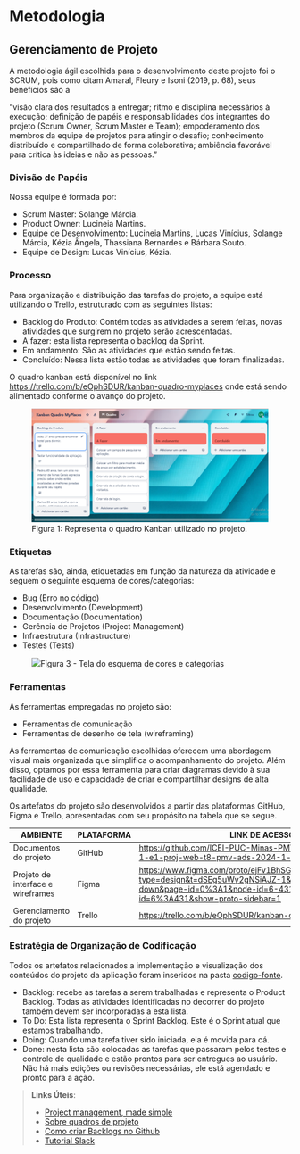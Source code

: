 
# Metodologia

## Gerenciamento de Projeto
A metodologia ágil escolhida para o desenvolvimento deste projeto foi o SCRUM, pois como citam Amaral, Fleury e Isoni (2019, p. 68), seus benefícios são a

“visão clara dos resultados a entregar; ritmo e disciplina necessários à execução; definição de papéis e responsabilidades dos integrantes do projeto (Scrum Owner, Scrum Master e Team); empoderamento dos membros da equipe de projetos para atingir o desafio; conhecimento distribuído e compartilhado de forma colaborativa; ambiência favorável para crítica às ideias e não às pessoas.”

### Divisão de Papéis

Nossa equipe é formada por:
- Scrum Master: Solange Márcia.
- Product Owner: Lucineia Martins.
- Equipe de Desenvolvimento: Lucineia Martins, Lucas Vinícius, Solange Márcia, Kézia Ângela, Thassiana Bernardes e Bárbara Souto.
- Equipe de Design: Lucas Vinícius, Kézia.

### Processo

Para organização e distribuição das tarefas do projeto, a equipe está utilizando o Trello, estruturado com as seguintes listas: 

<ul>
  <li>Backlog do Produto: Contém todas as atividades a serem feitas, novas atividades que surgirem no projeto serão acrescentadas.</li>
  <li>A fazer: esta lista representa o backlog da Sprint.</li>
  <li>Em andamento: São as atividades que estão sendo feitas.</li>
  <li>Concluído: Nessa lista estão todas as atividades que foram finalizadas.</li>
 </ul>

O quadro kanban está disponível no link https://trello.com/b/eOphSDUR/kanban-quadro-myplaces onde está sendo alimentado conforme o avanço do projeto.

<figure> 
  <img src="https://github.com/ICEI-PUC-Minas-PMV-ADS/pmv-ads-2024-1-e1-proj-web-t8-pmv-ads-2024-1-e1-projmyplaces/blob/main/documentos/img/QuadroKanbanMyPlaces.png?raw=true">
    <figcaption>Figura 1: Representa o quadro Kanban utilizado no projeto.</figcaption>
</figure> 
  
<h3>Etiquetas</h3>
<p>As tarefas são, ainda, etiquetadas em função da natureza da atividade e seguem o seguinte esquema de cores/categorias:</p>

<ul>
  <li>Bug (Erro no código)</li>
  <li>Desenvolvimento (Development)</li>
  <li>Documentação (Documentation)</li>
  <li>Gerência de Projetos (Project Management)</li>
  <li>Infraestrutura (Infrastructure)</li>
  <li>Testes (Tests)</li>
</ul>

<figure> 
  <img src="https://user-images.githubusercontent.com/100447878/164068979-9eed46e1-9b44-461e-ab88-c2388e6767a1.png"
    <figcaption>Figura 3 - Tela do esquema de cores e categorias</figcaption>
</figure> 
  
### Ferramentas

As ferramentas empregadas no projeto são:

- Ferramentas de comunicação
- Ferramentas de desenho de tela (wireframing)

As ferramentas de comunicação escolhidas oferecem uma abordagem visual mais organizada que simplifica o acompanhamento do projeto. Além disso, optamos por essa ferramenta para criar diagramas devido à sua facilidade de uso e capacidade de criar e compartilhar designs de alta qualidade.

<p>Os artefatos do projeto são desenvolvidos a partir das plataformas GitHub, Figma e Trello, apresentadas com seu propósito na tabela que se segue.<p/>

| AMBIENTE | PLATAFORMA |LINK DE ACESSO                 |
|--------------------|--------------------------------------------------------------------------------|----------------------------------------|
|Documentos do projeto  | GitHub | https://github.com/ICEI-PUC-Minas-PMV-ADS/pmv-ads-2024-1-e1-proj-web-t8-pmv-ads-2024-1-e1-projmyplaces |
|Projeto de interface e wireframes | Figma |https://www.figma.com/proto/ejFv1BhSGfapMhtXNPPIap/Untitled?type=design&t=dSEg5uWy2gNSiAJZ-1&scaling=scale-down&page-id=0%3A1&node-id=6-431&starting-point-node-id=6%3A431&show-proto-sidebar=1|
|Gerenciamento do projeto  | Trello |https://trello.com/b/eOphSDUR/kanban-quadro-myplaces|

### Estratégia de Organização de Codificação 

Todos os artefatos relacionados a implementação e visualização dos conteúdos do projeto da aplicação foram inseridos na pasta [codigo-fonte](https://github.com/ICEI-PUC-Minas-PMV-ADS/ads-e1-exemplo-vida-de-estudante/tree/main/codigo-fonte). 
- Backlog: recebe as tarefas a serem trabalhadas e representa o Product Backlog. Todas as atividades identificadas no decorrer do projeto também devem ser incorporadas a esta lista. 
- To Do: Esta lista representa o Sprint Backlog. Este é o Sprint atual que estamos trabalhando. 
- Doing: Quando uma tarefa tiver sido iniciada, ela é movida para cá. 
- Done: nesta lista são colocadas as tarefas que passaram pelos testes e controle de qualidade e estão prontos para ser entregues ao usuário. Não há mais edições ou revisões necessárias, ele está agendado e pronto para a ação.

> **Links Úteis**:
> - [Project management, made simple](https://github.com/features/project-management/)
> - [Sobre quadros de projeto](https://docs.github.com/pt/github/managing-your-work-on-github/about-project-boards)
> - [Como criar Backlogs no Github](https://www.youtube.com/watch?v=RXEy6CFu9Hk)
> - [Tutorial Slack](https://slack.com/intl/en-br/)




